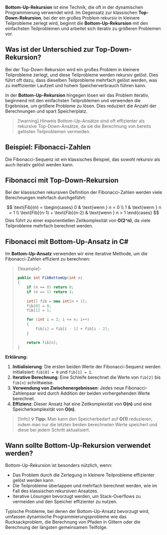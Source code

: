 **Bottom-Up-Rekursion** ist eine Technik, die oft in der dynamischen Programmierung verwendet wird. Im Gegensatz zur klassischen **Top-Down-Rekursion**, bei der ein großes Problem rekursiv in kleinere Teilprobleme zerlegt wird, beginnt die **Bottom-Up-Rekursion** mit den einfachsten Teilproblemen und arbeitet sich iterativ zu größeren Problemen vor.

## Was ist der Unterschied zur Top-Down-Rekursion?

Bei der Top-Down-Rekursion wird ein großes Problem in kleinere Teilprobleme zerlegt, und diese Teilprobleme werden rekursiv gelöst. Dies führt oft dazu, dass dieselben Teilprobleme mehrfach gelöst werden, was zu ineffizienter Laufzeit und hohem Speicherverbrauch führen kann.

In der **Bottom-Up-Rekursion** hingegen lösen wir das Problem iterativ, beginnend mit den einfachsten Teilproblemen und verwenden die Ergebnisse, um größere Probleme zu lösen. Dies reduziert die Anzahl der Berechnungen und spart Speicherplatz.

> [!warning] Hinweis
>  Bottom-Up-Ansätze sind oft effizienter als rekursive Top-Down-Ansätze, da sie die Berechnung von bereits gelösten Teilproblemen vermeiden.

## Beispiel: Fibonacci-Zahlen

Die Fibonacci-Sequenz ist ein klassisches Beispiel, das sowohl rekursiv als auch iterativ gelöst werden kann.

## Fibonacci mit Top-Down-Rekursion

Bei der klassischen rekursiven Definition der Fibonacci-Zahlen werden viele Berechnungen mehrfach durchgeführt:

$$
\text{Fib}(n) = 
\begin{cases} 
0 & \text{wenn } n = 0 \\
1 & \text{wenn } n = 1 \\
\text{Fib}(n-1) + \text{Fib}(n-2) & \text{wenn } n > 1 
\end{cases}
$$
Dies führt zu einer exponentiellen Zeitkomplexität von **O(2^n)**, da viele Teilprobleme mehrfach berechnet werden.

## Fibonacci mit Bottom-Up-Ansatz in C#

Im **Bottom-Up-Ansatz** verwenden wir eine iterative Methode, um die Fibonacci-Zahlen effizient zu berechnen:

>[!example]-
> ```csharp
> public int FibBottomUp(int n)
> {
>     if (n == 0) return 0;
>     if (n == 1) return 1;
>     
>     int[] fib = new int[n + 1];
>     fib[0] = 0;
>     fib[1] = 1;
> 
>     for (int i = 2; i <= n; i++)
>     {
>         fib[i] = fib[i - 1] + fib[i - 2];
>     }
> 
>     return fib[n];
> }
> ```

**Erklärung:**

1. **Initialisierung**: Die ersten beiden Werte der Fibonacci-Sequenz werden initialisiert: `fib[0] = 0` und `fib[1] = 1`.
2. **Iterative Berechnung**: Eine Schleife berechnet die Werte von `fib[2]` bis `fib[n]` schrittweise.
3. **Verwendung von Zwischenergebnissen**: Jedes neue Fibonacci-Zahlenpaar wird durch Addition der beiden vorhergehenden Werte berechnet.
4. **Effizienz**: Dieser Ansatz hat eine Zeitkomplexität von **O(n)** und eine Speicherkomplexität von **O(n)**. 

> [!info] **💡 Tipp:** 
> Man kann den Speicherbedarf auf **O(1)** reduzieren, indem man nur die letzten beiden berechneten Werte speichert und diese bei jedem Schritt aktualisiert.

## Wann sollte Bottom-Up-Rekursion verwendet werden?

Bottom-Up-Rekursion ist besonders nützlich, wenn:

- Das Problem durch die Zerlegung in kleinere Teilprobleme effizienter gelöst werden kann.
- Die Teilprobleme überlappen und mehrfach berechnet werden, wie im Fall des klassischen rekursiven Ansatzes.
- Iterative Lösungen bevorzugt werden, um Stack-Overflows zu vermeiden und den Speicher effizienter zu nutzen.

Typische Probleme, bei denen der Bottom-Up-Ansatz bevorzugt wird, umfassen dynamische Programmierungsprobleme wie das Rucksackproblem, die Berechnung von Pfaden in Gittern oder die Berechnung der längsten gemeinsamen Teilfolge.
